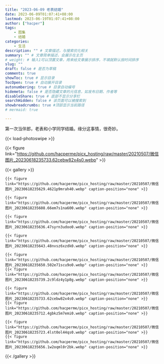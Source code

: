 ```yaml
---
title: "2023-06-09 老表结婚"
date: 2023-06-09T01:07:41+08:00
lastmod: 2023-06-19T01:07:41+08:00
author: ["hacper"]
tags:
    - 图集
    - 结婚
categories:
    - 生活
description: "" # 文章描述，与搜索优化相关
summary: "" # 文章简单描述，会展示在主页
# weight: # 输入1可以顶置文章，用来给文章展示排序，不填就默认按时间排序
slug: ""
draft: false # 是否为草稿
comments: true
showToc: true # 显示目录
TocOpen: true # 自动展开目录
autonumbering: true # 目录自动编号
hidemeta: false # 是否隐藏文章的元信息，如发布日期、作者等
disableShare: true # 底部不显示分享栏
searchHidden: false # 该页面可以被搜索到
showbreadcrumbs: true #顶部显示当前路径
# mermaid: true

---
```


第一次当伴郎，老表和小学同学结婚。缘分这事情，很奇妙。

{{< load-photoswipe >}}

{{< figure link="https://github.com/hacperme/picx_hosting/raw/master/20210507/微信图片_20230618235733.62cebw82x4s0.webp" >}}

{{< gallery >}}

    {{< figure link="https://github.com/hacperme/picx_hosting/raw/master/20210507/微信图片_20230618235629.4621p9mrah40.webp" caption-position="none" >}}

    {{< figure link="https://github.com/hacperme/picx_hosting/raw/master/20210507/微信图片_20230618235608.66em7s1na600.webp" caption-position="none" >}}

    {{< figure link="https://github.com/hacperme/picx_hosting/raw/master/20210507/微信图片_20230618235636.47syrn3udoo0.webp" caption-position="none" >}}

    {{< figure link="https://github.com/hacperme/picx_hosting/raw/master/20210507/微信图片_20230618235643.48nvsz6xzdk0.webp" caption-position="none" >}}

    {{< figure link="https://github.com/hacperme/picx_hosting/raw/master/20210507/微信图片_20230618235650.502e71scu9o0.webp" caption-position="none" >}}
    {{< figure link="https://github.com/hacperme/picx_hosting/raw/master/20210507/微信图片_20230618235739.2c9ldz4y1p8g.webp" caption-position="none" >}}

    {{< figure link="https://github.com/hacperme/picx_hosting/raw/master/20210507/微信图片_20230618235733.62cebw82x4s0.webp" caption-position="none" >}}
    {{< figure link="https://github.com/hacperme/picx_hosting/raw/master/20210507/微信图片_20230618235712.4gbkz5m7emi0.webp" caption-position="none" >}}

    {{< figure link="https://github.com/hacperme/picx_hosting/raw/master/20210507/微信图片_20230618235723.4lst0ol44qs0.webp" caption-position="none" >}}
    {{< figure link="https://github.com/hacperme/picx_hosting/raw/master/20210507/微信图片_20230618235656.1w2oqml0r2bk.webp" caption-position="none" >}}


{{< /gallery >}}